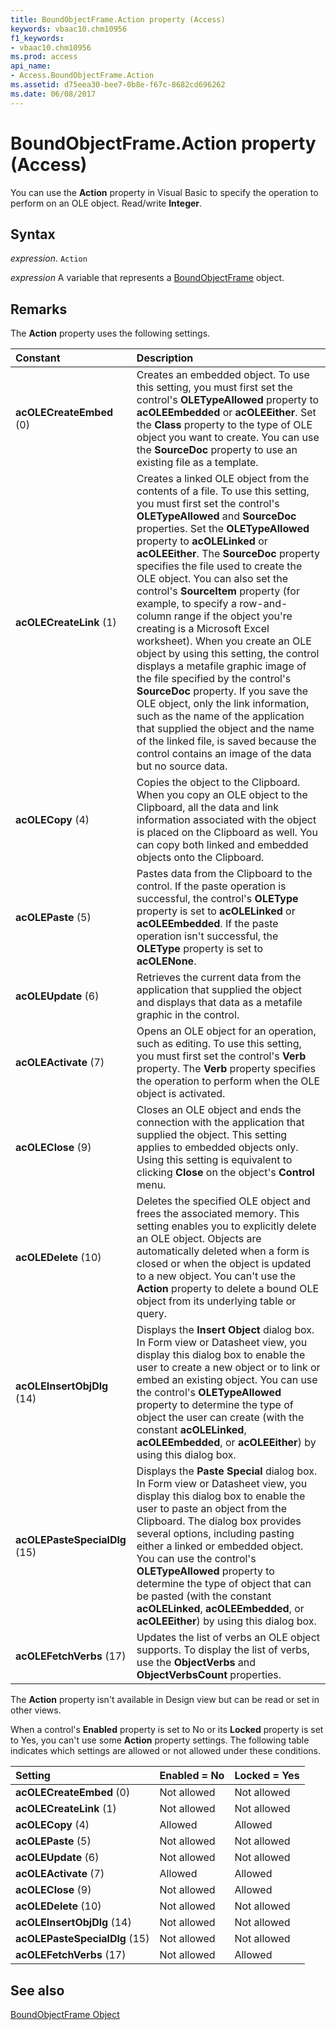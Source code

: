 ```yaml
---
title: BoundObjectFrame.Action property (Access)
keywords: vbaac10.chm10956
f1_keywords:
- vbaac10.chm10956
ms.prod: access
api_name:
- Access.BoundObjectFrame.Action
ms.assetid: d75eea30-bee7-0b8e-f67c-8682cd696262
ms.date: 06/08/2017
---
```



# BoundObjectFrame.Action property (Access)

You can use the **Action** property in Visual Basic to specify the operation to perform on an OLE object. Read/write **Integer**.


## Syntax

_expression_. `Action`

_expression_ A variable that represents a [BoundObjectFrame](Access.BoundObjectFrame.md) object.


## Remarks

The **Action** property uses the following settings.



|**Constant**|**Description**|
|:-----|:-----|
|**acOLECreateEmbed** (0)|Creates an embedded object. To use this setting, you must first set the control's **OLETypeAllowed** property to **acOLEEmbedded** or **acOLEEither**. Set the **Class** property to the type of OLE object you want to create. You can use the **SourceDoc** property to use an existing file as a template.|
|**acOLECreateLink** (1)|Creates a linked OLE object from the contents of a file. To use this setting, you must first set the control's **OLETypeAllowed** and **SourceDoc** properties. Set the **OLETypeAllowed** property to **acOLELinked** or **acOLEEither**. The **SourceDoc** property specifies the file used to create the OLE object. You can also set the control's **SourceItem** property (for example, to specify a row-and-column range if the object you're creating is a Microsoft Excel worksheet). When you create an OLE object by using this setting, the control displays a metafile graphic image of the file specified by the control's **SourceDoc** property. If you save the OLE object, only the link information, such as the name of the application that supplied the object and the name of the linked file, is saved because the control contains an image of the data but no source data.|
|**acOLECopy** (4)|Copies the object to the Clipboard. When you copy an OLE object to the Clipboard, all the data and link information associated with the object is placed on the Clipboard as well. You can copy both linked and embedded objects onto the Clipboard. |
|**acOLEPaste** (5)|Pastes data from the Clipboard to the control. If the paste operation is successful, the control's **OLEType** property is set to **acOLELinked** or **acOLEEmbedded**. If the paste operation isn't successful, the **OLEType** property is set to **acOLENone**.|
|**acOLEUpdate** (6)|Retrieves the current data from the application that supplied the object and displays that data as a metafile graphic in the control.|
|**acOLEActivate** (7)|Opens an OLE object for an operation, such as editing. To use this setting, you must first set the control's **Verb** property. The **Verb** property specifies the operation to perform when the OLE object is activated.|
|**acOLEClose** (9)|Closes an OLE object and ends the connection with the application that supplied the object. This setting applies to embedded objects only. Using this setting is equivalent to clicking **Close** on the object's **Control** menu.|
|**acOLEDelete** (10)|Deletes the specified OLE object and frees the associated memory. This setting enables you to explicitly delete an OLE object. Objects are automatically deleted when a form is closed or when the object is updated to a new object. You can't use the **Action** property to delete a bound OLE object from its underlying table or query.|
|**acOLEInsertObjDlg** (14)|Displays the **Insert Object** dialog box. In Form view or Datasheet view, you display this dialog box to enable the user to create a new object or to link or embed an existing object. You can use the control's **OLETypeAllowed** property to determine the type of object the user can create (with the constant **acOLELinked**, **acOLEEmbedded**, or **acOLEEither**) by using this dialog box.|
|**acOLEPasteSpecialDlg** (15)|Displays the **Paste Special** dialog box. In Form view or Datasheet view, you display this dialog box to enable the user to paste an object from the Clipboard. The dialog box provides several options, including pasting either a linked or embedded object. You can use the control's **OLETypeAllowed** property to determine the type of object that can be pasted (with the constant **acOLELinked**, **acOLEEmbedded**, or **acOLEEither**) by using this dialog box.|
|**acOLEFetchVerbs** (17)|Updates the list of verbs an OLE object supports. To display the list of verbs, use the **ObjectVerbs** and **ObjectVerbsCount** properties.|

The **Action** property isn't available in Design view but can be read or set in other views.

When a control's **Enabled** property is set to No or its **Locked** property is set to Yes, you can't use some **Action** property settings. The following table indicates which settings are allowed or not allowed under these conditions.



|**Setting**|**Enabled = No**|**Locked = Yes**|
|:-----|:-----|:-----|
|**acOLECreateEmbed** (0)|Not allowed|Not allowed|
|**acOLECreateLink** (1)|Not allowed|Not allowed|
|**acOLECopy** (4)|Allowed|Allowed|
|**acOLEPaste** (5)|Not allowed|Not allowed|
|**acOLEUpdate** (6)|Not allowed|Not allowed|
|**acOLEActivate** (7)|Allowed|Allowed|
|**acOLEClose** (9)|Not allowed|Allowed|
|**acOLEDelete** (10)|Not allowed|Not allowed|
|**acOLEInsertObjDlg** (14)|Not allowed|Not allowed|
|**acOLEPasteSpecialDlg** (15)|Not allowed|Not allowed|
|**acOLEFetchVerbs** (17)|Not allowed|Allowed|

## See also


[BoundObjectFrame Object](Access.BoundObjectFrame.md)

